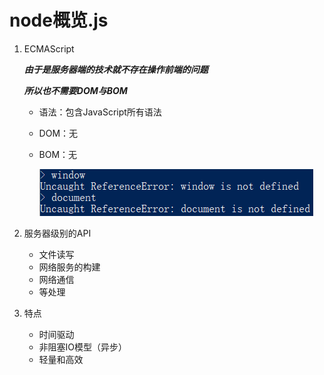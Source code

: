 # node概览.js

1. ECMAScript

   ***由于是服务器端的技术就不存在操作前端的问题***

   ***所以也不需要DOM与BOM***

   - 语法：包含JavaScript所有语法

   - DOM：无

   - BOM：无

     ![DOM,BOM](..\img\node\node无BOM与DOM.png)

2. 服务器级别的API

   - 文件读写
   - 网络服务的构建
   - 网络通信
   - 等处理

3. 特点

   - 时间驱动
   - 非阻塞IO模型（异步）
   - 轻量和高效